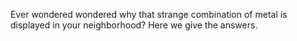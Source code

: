 Ever wondered wondered why that strange combination of metal is displayed in your neighborhood? Here we give the answers. 
